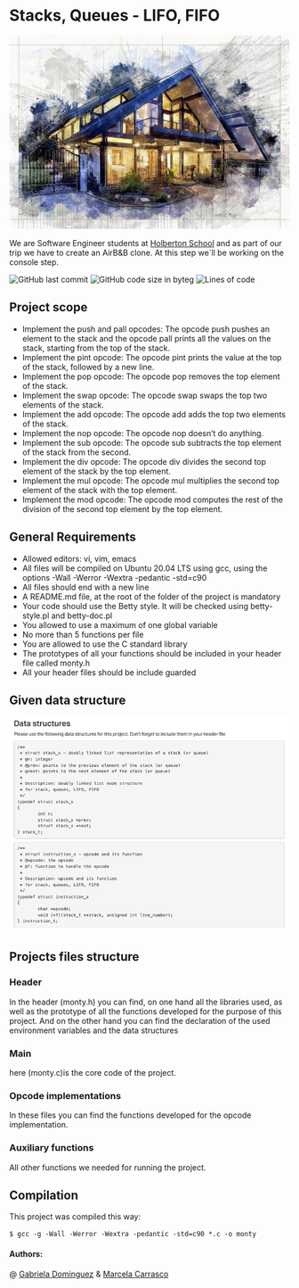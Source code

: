 # Stacks, Queues - LIFO, FIFO

![image](https://github.com/BergeDios/AirBnB_clone/blob/gaby/boceto_casa.jpg)

We are Software Engineer students at  [Holberton School](https://www.holbertonschool.com/) and as part of our trip we have to create an AirB&B clone. At this step we´ll be working on the console step.


![GitHub last commit](https://img.shields.io/github/last-commit/BergeDios/AirBnB_clone)
![GitHub code size in byteg](https://img.shields.io/github/languages/code-size/BergeDios/AirBnB_clone)
![Lines of code](https://img.shields.io/tokei/lines/github/BergeDios/AirBnB_clone)


## Project scope
- Implement the push and pall opcodes: The opcode push pushes an element to the stack and the opcode pall prints all the values on the stack, starting from the top of the stack.
- Implement the pint opcode: The opcode pint prints the value at the top of the stack, followed by a new line.
- Implement the pop opcode: The opcode pop removes the top element of the stack.
- Implement the swap opcode: The opcode swap swaps the top two elements of the stack.
- Implement the add opcode: The opcode add adds the top two elements of the stack.
- Implement the nop opcode: The opcode nop doesn’t do anything.
- Implement the sub opcode: The opcode sub subtracts the top element of the stack from the second.
- Implement the div opcode: The opcode div divides the second top element of the stack by the top element.
- Implement the mul opcode: The opcode mul multiplies the second top element of the stack with the top element.
- Implement the mod opcode: The opcode mod computes the rest of the division of the second top element by the top element. 

## General Requirements
- Allowed editors: vi, vim, emacs
- All files will be compiled on Ubuntu 20.04 LTS using gcc, using the options -Wall -Werror -Wextra -pedantic -std=c90
- All  files should end with a new line
- A README.md file, at the root of the folder of the project is mandatory
- Your code should use the Betty style. It will be checked using betty-style.pl and betty-doc.pl
- You allowed to use a maximum of one global variable
- No more than 5 functions per file
- You are allowed to use the C standard library
- The prototypes of all your functions should be included in your header file called monty.h
- All your header files should be include guarded

## Given data structure
![image](https://github.com/Gaby-Do/monty/blob/master/images/estructura.png)

## Projects files structure

### Header 
In the header (monty.h) you can find, on one hand all the libraries used, as well as the prototype of all the functions developed for the purpose of this project. And on the other hand you can find the declaration of the used environment variables and the data structures 

### Main
here (monty.c)is the core code of the project.

### Opcode implementations 
In these files you can find the functions developed for the opcode implementation.

### Auxiliary functions
All other functions we needed for running the project.

## Compilation
This project  was compiled this way:

```
$ gcc -g -Wall -Werror -Wextra -pedantic -std=c90 *.c -o monty
```
#### Authors: 
@ [Gabriela Dominguez](https://github.com/Gaby-Do) &  [Marcela Carrasco](https://github.com/mcarrascopiaggio)





